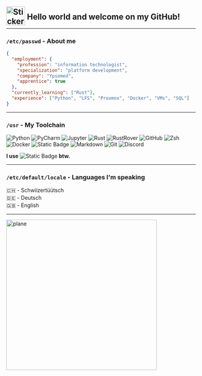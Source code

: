 <h2 style="position: relative;">
  <img src="https://media4.giphy.com/media/U1sneBtWxluPUlEOiF/giphy.gif?cid=6c09b9520msuci2bq3xmdihbcd1tu9ni8xcai147gdkiwhyb&ep=v1_internal_gif_by_id&rid=giphy.gif&ct=e" 
       style="position: relative; top: 15px; width: 50px;" 
       alt="Sticker" />
  Hello world and welcome on my GitHub!
</h2>

---

### `/etc/passwd` - About me

```json
{
  "employment": {
    "profession": "information technologist",
    "specialization": "platform development",
    "company": "Ypsomed",
    "apprentice": true
  },
  "currently_learning": ["Rust"],
  "experience": ["Python", "LFS", "Proxmox", "Docker", "VMs", "SQL"]
}
```

---

### `/usr` - My Toolchain
<p>
  <img alt="Python" src="https://img.shields.io/badge/Python-eae4e9?style=for-the-badge&logo=Python&logoColor=black" />
  <img alt="PyCharm" src="https://img.shields.io/badge/PyCharm-fff1e6?style=for-the-badge&logo=pycharm&logoColor=black" />
  <img alt="Jupyter" src="https://img.shields.io/badge/Jupyter-fde2e4?style=for-the-badge&logo=jupyter&logoColor=black" />
  <img alt="Rust" src="https://img.shields.io/badge/Rust-fad2e1?style=for-the-badge&logo=rust&logoColor=black"" />
  <img alt="RustRover" src="https://img.shields.io/badge/RustRover-e2ece9?style=for-the-badge&logo=jetbrains&logoColor=black"" />
  <img alt="GitHub" src="https://img.shields.io/badge/GitHub-bee1e6?style=for-the-badge&logo=github&logoColor=black" />
  <img alt="Zsh" src="https://img.shields.io/badge/Zsh-f0efeb?style=for-the-badge&logo=zsh&logoColor=black" />
  <img alt="Docker" src="https://img.shields.io/badge/Docker-dfe7fd?style=for-the-badge&logo=docker&logoColor=black" />
  <img alt="Static Badge" src="https://img.shields.io/badge/QEMU-cddafd?style=for-the-badge&logo=qemu&logoColor=black" />
  <img alt="Markdown" src="https://img.shields.io/badge/Markdown-eae4e9?style=for-the-badge&logo=markdown&logoColor=black" />
  <img alt="Git" src="https://img.shields.io/badge/Git-fff1e6?style=for-the-badge&logo=git&logoColor=black" />
  <img alt="Discord" src="https://img.shields.io/badge/Discord-fde2e4?style=for-the-badge&logo=discord&logoColor=black" />
</p>

**I use**
<img alt="Static Badge" src="https://img.shields.io/badge/Arch-3D3D3D?style=for-the-badge&logo=archlinux&logoColor=blue">
**btw.**

---

### `/etc/default/locale` - Languages I'm speaking
<p style="margin-bottom: 2px;">🇨🇭 - Schwiizertüütsch</p>
<p style="margin-top: 0; margin-bottom: 2px;">🇩🇪 - Deutsch</p>
<p style="margin-top: 0;">🇬🇧 - English</p>

---

<img alt="plane" src="https://media1.giphy.com/media/v1.Y2lkPTc5MGI3NjExejA5cjNlODcxMjlxN2JyeWk4MTQxMzRzNmtrZHV2NGt5YzlsOTBnMiZlcD12MV9pbnRlcm5hbF9naWZfYnlfaWQmY3Q9Zw/xThuW0uZfF3rwVan4I/giphy.gif" width="400">

